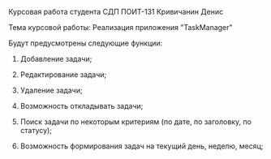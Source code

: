 Курсовая работа студента СДП ПОИТ-131 Кривичанин Денис 

Тема курсовой работы: Реализация приложения "TaskManager"

Будут предусмотрены следующие функции: 

1) Добавление задачи;

2) Редактирование задачи;

3) Удаление задачи;

4) Возможность откладывать задачи;

5) Поиск задачи по некоторым критериям (по дате, по заголовку, по статусу);

6) Возможность формирования задач на текущий день, неделю, месяц;



